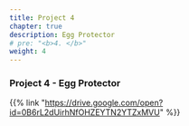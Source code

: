 ```yaml
---
title: Project 4
chapter: true
description: Egg Protector
# pre: "<b>4. </b>"
weight: 4
---
```


### Project 4 - Egg Protector

{{% link "https://drive.google.com/open?id=0B6rL2dUirhNfOHZEYTN2YTZxMVU" %}}
